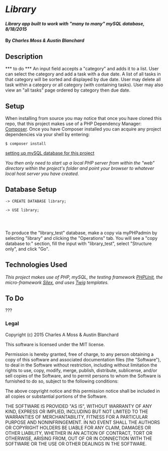 # _Library_

#### _Library app built to work with "many to many" mySQL database, 8/18/2015_

#### By _**Charles Moss & Austin Blanchard**_

## Description

*** to do ***
An input field accepts a "category" and adds it to a list. User can select the category and add a task with a due date. A list of all tasks in that category will be sorted and displayed by due date. User may delete all task within a category or all category (with containing tasks). User may also view an "all tasks" page ordered by category then due date.  

## Setup
When installing from source you may notice that once you have cloned this repo, that this project makes use of a PHP Dependency Manager: [Composer](https://github.com/composer/composer). Once you have Composer installed you can acquire any project dependencies via your shell by entering:

```
$ composer install
```

[setting up mySQL database for this project](https://github.com/CharlesAMoss/epic_ToDo_mySQL/blob/master/SQL_todo_setup.md)

_You then only need to start up a local PHP server from within the "web" directory within the project's folder and point your browser to whatever local host server you have created._

## Database Setup

```
-> CREATE DATABASE library;

-> USE library;




```

To produce the "library_test" database, make a copy via myPHPadmin by selecting "library" and clicking the "Operations" tab. You will see a "copy database to:" section, fill the input with "library_test", select "Structure only", and click "Go".


## Technologies Used
_This project makes use of PHP, mySQL, the testing framework [PHPUnit](https://phpunit.de/), the micro-framework [Silex](http://silex.sensiolabs.org/), and uses [Twig](http://twig.sensiolabs.org/) templates._

## To Do

???

### Legal

Copyright (c) 2015 Charles A Moss & Austin Blanchard

This software is licensed under the MIT license.

Permission is hereby granted, free of charge, to any person obtaining a copy
of this software and associated documentation files (the "Software"), to deal
in the Software without restriction, including without limitation the rights
to use, copy, modify, merge, publish, distribute, sublicense, and/or sell
copies of the Software, and to permit persons to whom the Software is
furnished to do so, subject to the following conditions:

The above copyright notice and this permission notice shall be included in
all copies or substantial portions of the Software.

THE SOFTWARE IS PROVIDED "AS IS", WITHOUT WARRANTY OF ANY KIND, EXPRESS OR
IMPLIED, INCLUDING BUT NOT LIMITED TO THE WARRANTIES OF MERCHANTABILITY,
FITNESS FOR A PARTICULAR PURPOSE AND NONINFRINGEMENT. IN NO EVENT SHALL THE
AUTHORS OR COPYRIGHT HOLDERS BE LIABLE FOR ANY CLAIM, DAMAGES OR OTHER
LIABILITY, WHETHER IN AN ACTION OF CONTRACT, TORT OR OTHERWISE, ARISING FROM,
OUT OF OR IN CONNECTION WITH THE SOFTWARE OR THE USE OR OTHER DEALINGS IN
THE SOFTWARE.
